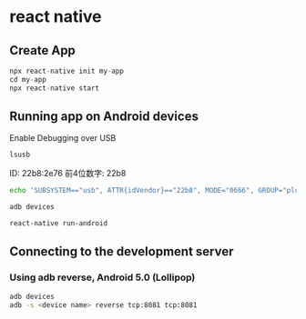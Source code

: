 # react native

## Create App

```js
npx react-native init my-app
cd my-app
npx react-native start
```

## Running app on Android devices

Enable Debugging over USB

```bash
lsusb
```

ID: 22b8:2e76  前4位数字: 22b8

```bash
echo 'SUBSYSTEM=="usb", ATTR{idVendor}=="22b8", MODE="0666", GROUP="plugdev"' | sudo tee /etc/udev/rules.d/51-android-usb.rules

adb devices

react-native run-android
```

## Connecting to the development server

### Using adb reverse, Android 5.0 (Lollipop)

```bash
adb devices
adb -s <device name> reverse tcp:8081 tcp:8081
```
